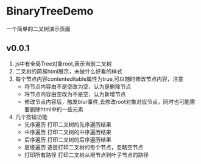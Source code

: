 # BinaryTreeDemo
一个简单的二叉树演示页面
## v0.0.1
1. js中有全局Tree对象root,表示当前二叉树
2. 二叉树的简易html展示，未做什么好看的样式
3. 每个节点内容contenteditable属性为true,可以随时修改节点内容，注意
   * 将节点内容由不是空改为空，认为是删除节点
   * 将节点内容由空改为不是空，认为新增节点
   * 修改节点内容后，触发blur事件,去修改root对象对应节点，同时也可能需要删除html中的一些元素
4. 几个按钮功能
   * 先序遍历 打印二叉树的先序遍历结果
   * 中序遍历 打印二叉树的中序遍历结果
   * 后序遍历 打印二叉树的后序遍历结果
   * 层级遍历 逐层打印二叉树的每个节点，忽略空节点
   * 打印所有路径 打印二叉树从根节点到叶子节点的路径 
   
